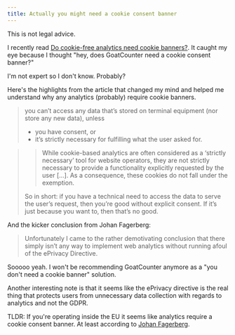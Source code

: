 ```yaml
---
title: Actually you might need a cookie consent banner
---
```


This is not legal advice.

I recently read [Do cookie-free analytics need cookie banners?](https://jfagerberg.me/blog/2022-06-09-analytics-cookie-compliance/). It caught my eye because I thought "hey, does GoatCounter need a cookie consent banner?"

I'm not expert so I don't know. Probably?

Here's the highlights from the article that changed my mind and helped me understand why any analytics (probably) require cookie banners.

> you can’t access any data that’s stored on terminal equipment (nor store any new data), unless
>
> - you have consent, or
> - it’s strictly necessary for fulfilling what the user asked for.

> > While cookie-based analytics are often considered as a ‘strictly necessary’ tool for website operators, they are not strictly necessary to provide a functionality explicitly requested by the user […]. As a consequence, these cookies do not fall under the exemption.
>
> So in short: if you have a technical need to access the data to serve the user’s request, then you’re good without explicit consent. If it’s just because you want to, then that’s no good.

And the kicker conclusion from Johan Fagerberg:

> Unfortunately I came to the rather demotivating conclusion that there simply isn’t any way to implement web analytics without running afoul of the ePrivacy Directive.

Sooooo yeah. I won't be recommending GoatCounter anymore as a "you don't need a cookie banner" solution.

Another interesting note is that it seems like the ePrivacy directive is the real thing that protects users from unnecessary data collection with regards to analytics and not the GDPR.

TLDR: If you're operating inside the EU it seems like analytics require a cookie consent banner. At least according to [Johan Fagerberg](https://jfagerberg.me/).
